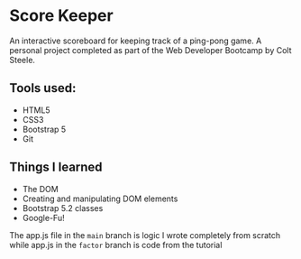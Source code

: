 # Score Keeper
An interactive scoreboard for keeping track of a ping-pong game.
A personal project completed as part of the Web Developer Bootcamp by Colt Steele.

## Tools used:
- HTML5
- CSS3
- Bootstrap 5
- Git

## Things I learned
- The DOM
- Creating and manipulating DOM elements
- Bootstrap 5.2 classes
- Google-Fu!

The app.js file in the ``` main ``` branch is logic I wrote completely from scratch 
while app.js in the ``` factor ``` branch is code from the tutorial
